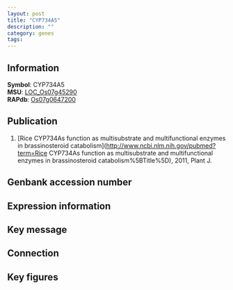 ```yaml
---
layout: post
title: "CYP734A5"
description: ""
category: genes
tags: 
---
```


## Information
__Symbol__: CYP734A5  
__MSU__: [LOC_Os07g45290](http://rice.plantbiology.msu.edu/cgi-bin/ORF_infopage.cgi?orf=LOC_Os07g45290)  
__RAPdb__: [Os07g0647200](http://rapdb.dna.affrc.go.jp/viewer/gbrowse_details/irgsp1?name=Os07g0647200)  

## Publication
1. [Rice CYP734As function as multisubstrate and multifunctional enzymes in brassinosteroid catabolism](http://www.ncbi.nlm.nih.gov/pubmed?term=Rice CYP734As function as multisubstrate and multifunctional enzymes in brassinosteroid catabolism%5BTitle%5D), 2011, Plant J.

## Genbank accession number

## Expression information

## Key message

## Connection

## Key figures


